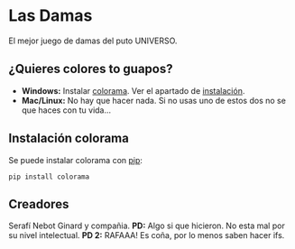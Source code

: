 # Las Damas
El mejor juego de damas del puto UNIVERSO.
## ¿Quieres colores to guapos?
* **Windows:** Instalar [colorama](https://pypi.org/project/colorama/). Ver el apartado de [instalación](#instalación-colorama).
* **Mac/Linux:** No hay que hacer nada. Si no usas uno de estos dos no se que haces con tu vida...
## Instalación colorama
Se puede instalar colorama con [pip](https://pip.pypa.io/en/stable/installing/#do-i-need-to-install-pip):
```
pip install colorama
```
## Creadores
Serafí Nebot Ginard y compañia.
**PD:** Algo si que hicieron. No esta mal por su nivel intelectual.
**PD 2:** RAFAAA! Es coña, por lo menos saben hacer ifs.
